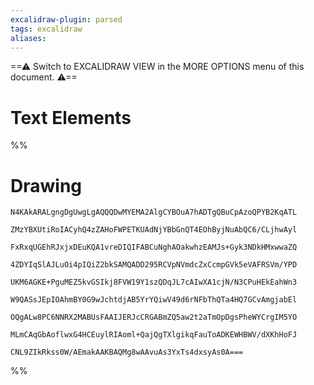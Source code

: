 ```yaml
---
excalidraw-plugin: parsed
tags: excalidraw
aliases:
---
```

==⚠  Switch to EXCALIDRAW VIEW in the MORE OPTIONS menu of this document. ⚠==


# Text Elements
%%
# Drawing
```compressed-json
N4KAkARALgngDgUwgLgAQQQDwMYEMA2AlgCYBOuA7hADTgQBuCpAzoQPYB2KqATL

ZMzYBXUtiRoIACyhQ4zZAHoFWPETKUAdNjYBbGnQT4EOhByjNuAbQC6/CLjhwAyl

FxRxqUGEhRJxjxDEuKQA1vreDIQIFABCuNghAOakwhzEAMJs+Gyk3NDkHMxwwaZQ

4ZDYIqSlAJLuOi4pIQiZ2bkSAMQADD295RCVpNVmdcZxCcmpGVk5eVAFRSVm/YPD

UKM6AGKE+PguMEZ5kvGSIkj8FVW19Y1szQDqJL7cAIwXA1cjN/N3CPuHEkEahWn3

W9QASsJEpIOAhmBY0G9wJchtdjAB5YrYQiwV49d6rNFbThQTa4HQ7GCvAmgjabEl

OQgALw8PC6NNRX2MABUsFAAIJERJcCRGABmZQ5aw2t2aTmOpDgsPheWYCrgIM5YO

MLmCAqGbAoflwxG4HCEuylRIAoml+QajQgTXlgikqFauToADKEWHBWV/dXKhHoFJ

CNL9ZIkRkss0W/AEmakAAKBAQMg8wAAvuAs3YxTs4dxsyAs0A===
```
%%